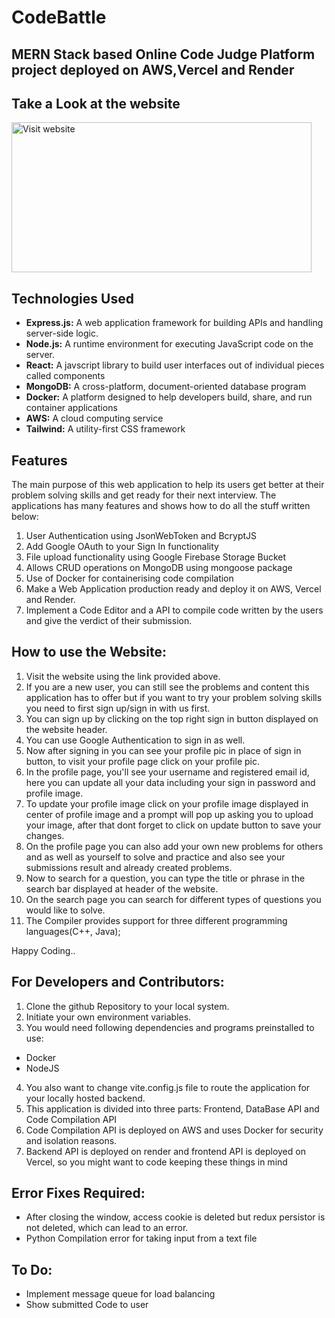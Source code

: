 # CodeBattle 

## MERN Stack based Online Code Judge Platform project deployed on AWS,Vercel and Render

## Take a Look at the website

<a href="https://code-battle-five.vercel.app/" target="_blank">
<img src = "https://firebasestorage.googleapis.com/v0/b/codebattle-ce684.appspot.com/o/image.png?alt=media&token=69be9509-1ac7-45f4-9899-b29c8f0b20c1" alt="Visit website" width="480" height="240"/>
</a>

## Technologies Used

- **Express.js:** A web application framework for building APIs and handling server-side logic.
- **Node.js:** A runtime environment for executing JavaScript code on the server.
- **React:** A javscript library to build user interfaces out of individual pieces called components
- **MongoDB:** A cross-platform, document-oriented database program
- **Docker:** A platform designed to help developers build, share, and run container applications
- **AWS:** A cloud computing service
- **Tailwind:** A utility-first CSS framework

## Features

The main purpose of this web application to help its users get better at their problem solving skills and get ready for their next interview. The applications has many features and shows how to do all the stuff written below:

1. User Authentication using JsonWebToken and BcryptJS
2. Add Google OAuth to your Sign In functionality 
3. File upload functionality using Google Firebase Storage Bucket
4. Allows CRUD operations on MongoDB using mongoose package
5. Use of Docker for containerising code compilation
6. Make a Web Application production ready and deploy it on AWS, Vercel and Render.
7. Implement a Code Editor and a API to compile code written by the users and give the verdict of their submission. 

## How to use the Website:

1. Visit the website using the link provided above.
2. If you are a new user, you can still see the problems and content this application has to offer but if you want to try your problem solving skills you need to first sign up/sign in with us first.
3. You can sign up by clicking on the top right sign in button displayed on the website header.
4. You can use Google Authentication to sign in as well.
5. Now after signing in you can see your profile pic in place of sign in button, to visit your profile page click on your profile pic.
6. In the profile page, you'll see your username and registered email id, here you can update all your data including your sign in password and profile image.
7. To update your profile image click on your profile image displayed in center of profile image and a prompt will pop up asking you to upload your image, after that dont forget to click on update button to save your changes.
8. On the profile page you can also add your own new problems for others and as well as yourself to solve and practice and also see your submissions result and already created problems.
9. Now to search for a question, you can type the title or phrase in the search bar displayed at header of the website.
10. On the search page you can search for different types of questions you would like to solve.
11. The Compiler provides support for three different programming languages(C++, Java);

Happy Coding..

## For Developers and Contributors:

1. Clone the github Repository to your local system.
2. Initiate your own environment variables.
3. You would need following dependencies and programs preinstalled to use:
 * Docker
 * NodeJS
4. You also want to change vite.config.js file to route the application for your locally hosted backend.
5. This application is divided into three parts: Frontend, DataBase API and Code Compilation API
6. Code Compilation API is deployed on AWS and uses Docker for security and isolation reasons.
7. Backend API is deployed on render and frontend API is deployed on Vercel, so you might want to code keeping these things in mind

## Error Fixes Required:

* After closing the window, access cookie is deleted but redux persistor is not deleted, which can lead to an error.
* Python Compilation error for taking input from a text file

## To Do:

* Implement message queue for load balancing
* Show submitted Code to user





 